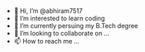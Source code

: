 - 👋 Hi, I’m @abhiram7517
- 👀 I’m interested to learn coding
- 🌱 I’m currently persuing my B.Tech degree
- 💞️ I’m looking to collaborate on ...
- 📫 How to reach me ...

<!---
abhiram7517/abhiram7517 is a ✨ special ✨ repository because its `README.md` (this file) appears on your GitHub profile.
You can click the Preview link to take a look at your changes.
--->
